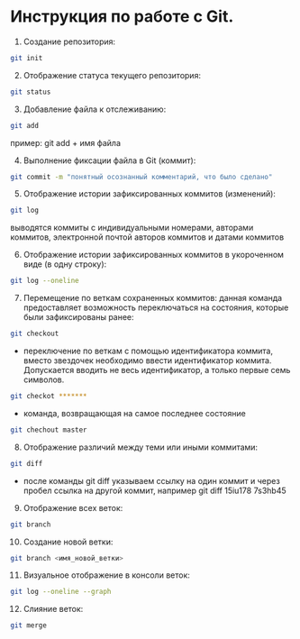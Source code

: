 # Инструкция по работе с Git.

1. Создание репозитория:
```sh
git init
```
2. Отображение статуса текущего репозитория:
```sh
git status
```
3. Добавление файла к отслеживанию:
```sh
git add
```
пример: git add + имя файла

4. Выполнение фиксации файла в Git (коммит):
```sh
git commit -m "понятный осознанный комментарий, что было сделано"
```
5. Отображение истории зафиксированных коммитов (изменений):
```sh
git log
```
выводятся коммиты с индивидуальными номерами, авторами коммитов, электронной почтой авторов коммитов и датами коммитов

6. Отображение истории зафиксированных коммитов в укороченном виде (в одну строку):
```sh
git log --oneline
```
7. Перемещение по веткам сохраненных коммитов: данная команда предоставляет возможность переключаться на состояния, которые были зафиксированы ранее:
```sh
git checkout
```
* переключение по веткам с помощью идентификатора коммита, вместо звездочек необходимо ввести идентификатор коммита. Допускается вводить не весь идентификатор, а только первые семь символов.
```sh
git checkot *******
``` 
* команда, возвращающая на самое последнее состояние
```sh
git chechout master
```
8. Отображение различий между теми или иными коммитами:
```sh
git diff
```
* после команды git diff указываем ссылку на один коммит и через пробел ссылка на другой коммит, например git diff 15iu178 7s3hb45
9. Отображение всех веток:
```sh
git branch
```
10. Создание новой ветки:
```sh
git branch <имя_новой_ветки>
```
11. Визуальное отображение в консоли веток:
```sh
git log --oneline --graph
```
12. Слияние веток:
```sh
git merge
```